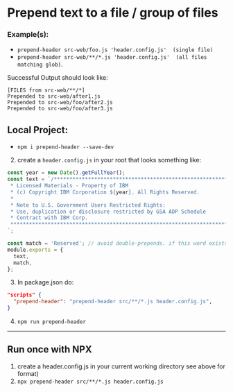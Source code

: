 # Prepend text to a file / group of files
###  Example(s):
  - `prepend-header src-web/foo.js 'header.config.js'  (single file)`
  - `prepend-header src-web/**/*.js 'header.config.js'  (all files matching glob)`.

Successful Output should look like:
```
[FILES from src-web/**/*]
Prepended to src-web/after1.js
Prepended to src-web/foo/after2.js
Prepended to src-web/foo/after3.js
```

## Local Project:

-  `npm i prepend-header --save-dev`

2. create a `header.config.js` in your root that looks something like:
```js
const year = new Date().getFullYear();
const text = `/*******************************************************************************
 * Licensed Materials - Property of IBM
 * (c) Copyright IBM Corporation ${year}. All Rights Reserved.
 *
 * Note to U.S. Government Users Restricted Rights:
 * Use, duplication or disclosure restricted by GSA ADP Schedule
 * Contract with IBM Corp.
 *******************************************************************************/
`;

const match = 'Reserved'; // avoid double-prepends. if this word exists in a file, that file gets skipped.
module.exports = {
  text,
  match,
};
```
3. In package.json do:
```json
"scripts" {
  "prepend-header": "prepend-header src/**/*.js header.config.js",
}
```
4. `npm run prepend-header`
----
## Run once with NPX
1. create a header.config.js in your current working directory see above for format)
2. `npx prepend-header src/**/*.js header.config.js`

